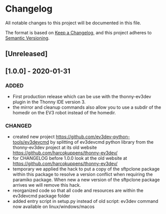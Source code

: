 
# Changelog

All notable changes to this project will be documented in this file.

The format is based on [Keep a Changelog](https://keepachangelog.com/en/1.0.0/),
and this project adheres to [Semantic Versioning](https://semver.org/spec/v2.0.0.html).

## [Unreleased]

## [1.0.0] - 2020-01-31

### ADDED
- First production release which can be use with the thonny-ev3dev plugin in the Thonny IDE version 3. 
- the mirror and cleanup commands also allow you to use a subdir of the homedir on the EV3 robot instead
  of the homedir.

### CHANGED
- created new project  https://github.com/ev3dev-python-tools/ev3devcmd
  by splitting of ev3devcmd python library from the thonny-ev3dev project at its
  old website https://github.com/harcokuppens/thonny-ev3dev/
- for CHANGELOG before 1.0.0 look at the old website at https://github.com/harcokuppens/thonny-ev3dev/
- temporary we applied the hack to put a copy of the sftpclone package within this package to
  resolve a version conflict when requiring the paramiko package. When new a new version of the sftpclone 
  package arrives we will remove this hack. 
- reorganized code so that all code and resources are within the ev3devcmd package folder  
- added entry script in setup.py instead of old script: ev3dev command now available on linux/windows/macos
